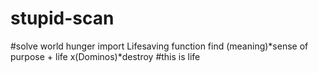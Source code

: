 # stupid-scan
#solve world hunger
import Lifesaving function
find (meaning)*sense of purpose + life 
x(Dominos)*destroy
#this is life

